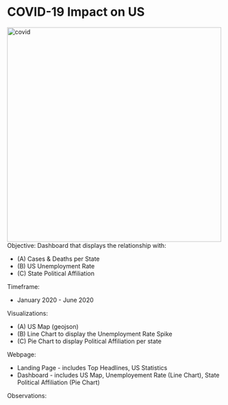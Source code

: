 # COVID-19 Impact on US

<img src="https://www.nhpr.org/sites/nhpr/files/styles/x_large/public/202005/outbreak-coronavirus-world-1024x506px.jpg"
     alt="covid"
     style="float: left" width='500'/>

Objective: Dashboard that displays the relationship with:  
-	(A) Cases & Deaths per State
-	(B) US Unemployment Rate
-	(C) State Political Affiliation

Timeframe: 
-	January 2020 - June 2020

Visualizations:
-	(A) US Map (geojson)
-	(B) Line Chart to display the Unemployment Rate Spike
-	(C) Pie Chart to display Political Affiliation per state

Webpage:
-	Landing Page - includes Top Headlines, US Statistics
-    Dashboard - includes US Map, Unemployement Rate (Line Chart), State Political Affiliation (Pie Chart)

Observations:

